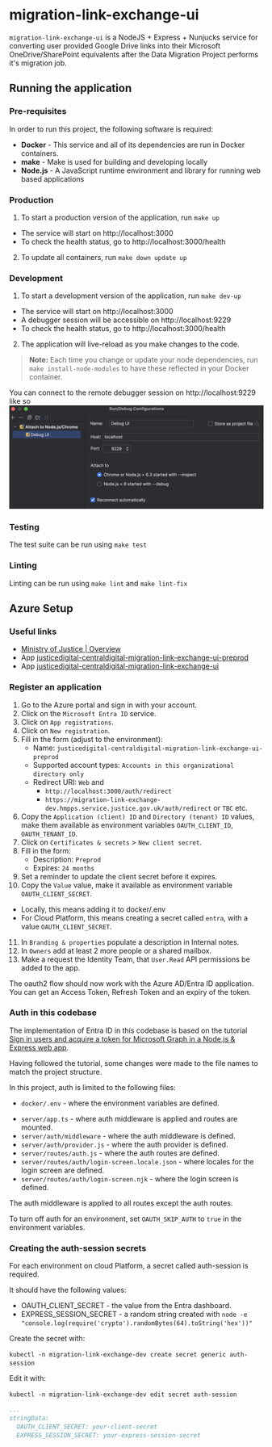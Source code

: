 # migration-link-exchange-ui

`migration-link-exchange-ui` is a NodeJS + Express + Nunjucks service for converting user provided
Google Drive links into their Microsoft OneDrive/SharePoint equivalents after the Data Migration Project
performs it's migration job.

## Running the application
### Pre-requisites
In order to run this project, the following software is required:

- **Docker** - This service and all of its dependencies are run in Docker containers.
- **make** - Make is used for building and developing locally
- **Node.js** - A JavaScript runtime environment and library for running web based applications

### Production

1. To start a production version of the application, run `make up`
  - The service will start on http://localhost:3000
  - To check the health status, go to http://localhost:3000/health
2. To update all containers, run `make down update up`

### Development
1. To start a development version of the application, run `make dev-up`
  - The service will start on http://localhost:3000
  - A debugger session will be accessible on http://localhost:9229
  - To check the health status, go to http://localhost:3000/health
2. The application will live-reload as you make changes to the code.

> **Note:** Each time you change or update your node dependencies, run `make install-node-modules` to have these reflected in your Docker container.

You can connect to the remote debugger session on http://localhost:9229 like so
[![API docs](https://github.com/ministryofjustice/hmpps-strengths-based-needs-assessments-ui/blob/main/.readme/debugger.png?raw=true)]()

### Testing
The test suite can be run using `make test`

### Linting
Linting can be run using `make lint` and `make lint-fix`

## Azure Setup

### Useful links

- [Ministry of Justice | Overview](https://portal.azure.com/#view/Microsoft_AAD_IAM/ActiveDirectoryMenuBlade/~/Overview)
- App [justicedigital-centraldigital-migration-link-exchange-ui-preprod](https://portal.azure.com/#view/Microsoft_AAD_RegisteredApps/ApplicationMenuBlade/~/Overview/quickStartType~/null/sourceType/Microsoft_AAD_IAM/appId/f5ddb82e-8ddd-4ec7-9c96-6b103f806b43)
- App [justicedigital-centraldigital-migration-link-exchange-ui](https://portal.azure.com/#view/Microsoft_AAD_RegisteredApps/ApplicationMenuBlade/~/Overview/quickStartType~/null/sourceType/Microsoft_AAD_IAM/appId/5995e47b-365d-43cb-a715-28448ad0c3a4)

### Register an application

1. Go to the Azure portal and sign in with your account.
2. Click on the `Microsoft Entra ID` service.
3. Click on `App registrations`.
4. Click on `New registration`.
5. Fill in the form (adjust to the environment):
   - Name: `justicedigital-centraldigital-migration-link-exchange-ui-preprod`
   - Supported account types: `Accounts in this organizational directory only`
   - Redirect URI: `Web` and 
     - `http://localhost:3000/auth/redirect`
     - `https://migration-link-exchange-dev.hmpps.service.justice.gov.uk/auth/redirect`
     or `TBC` etc.
6. Copy the `Application (client) ID` and `Directory (tenant) ID` values,
  make them available as environment variables `OAUTH_CLIENT_ID`, `OAUTH_TENANT_ID`.
7. Click on `Certificates & secrets` > `New client secret`.
8. Fill in the form:
   - Description: `Preprod`
   - Expires: `24 months`
9. Set a reminder to update the client secret before it expires.
10. Copy the `Value` value, make it available as environment variable `OAUTH_CLIENT_SECRET`.
   - Locally, this means adding it to docker/.env
   - For Cloud Platform, this means creating a secret called `entra`, with a value `OAUTH_CLIENT_SECRET`.
11. In `Branding & properties` populate a description in Internal notes.
12. In `Owners` add at least 2 more people or a shared mailbox.
12. Make a request the Identity Team, that `User.Read` API permissions be added to the app.

The oauth2 flow should now work with the Azure AD/Entra ID application.
You can get an Access Token, Refresh Token and an expiry of the token.

### Auth in this codebase

The implementation of Entra ID in this codebase is based on the tutorial 
[Sign in users and acquire a token for Microsoft Graph in a Node.js & Express web app](https://learn.microsoft.com/en-us/entra/identity-platform/tutorial-v2-nodejs-webapp-msal).

Having followed the tutorial, some changes were made to the file names to match the project structure.

In this project, auth is limited to the following files:

- `docker/.env` - where the environment variables are defined.
<!-- TODO -->
- `server/app.ts` - where auth middleware is applied and routes are mounted.
- `server/auth/middleware` - where the auth middleware is defined.
- `server/auth/provider.js` - where the auth provider is defined.
- `server/routes/auth.js` - where the auth routes are defined.
- `server/routes/auth/login-screen.locale.json` - where locales for the login screen are defined.
- `server/routes/auth/login-screen.njk` - where the login screen is defined.

The auth middleware is applied to all routes except the auth routes.

To turn off auth for an environment, set `OAUTH_SKIP_AUTH` to `true` in the environment variables.

### Creating the auth-session secrets

For each environment on cloud Platform, a secret called auth-session is required.

It should have the following values: 

- OAUTH_CLIENT_SECRET - the value from the Entra dashboard.
- EXPRESS_SESSION_SECRET - a random string created with `node -e "console.log(require('crypto').randomBytes(64).toString('hex'))"`

Create the secret with:

`kubectl -n migration-link-exchange-dev create secret generic auth-session`

Edit it with:

`kubectl -n migration-link-exchange-dev edit secret auth-session`

```yaml
...
stringData:
  OAUTH_CLIENT_SECRET: your-client-secret
  EXPRESS_SESSION_SECRET: your-express-session-secret
```
